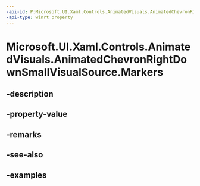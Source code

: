 ```yaml
---
-api-id: P:Microsoft.UI.Xaml.Controls.AnimatedVisuals.AnimatedChevronRightDownSmallVisualSource.Markers
-api-type: winrt property
---
```


# Microsoft.UI.Xaml.Controls.AnimatedVisuals.AnimatedChevronRightDownSmallVisualSource.Markers

<!--
public System.Collections.Generic.IReadOnlyDictionary<string,double> Markers { get; }
-->


## -description

## -property-value

## -remarks

## -see-also

## -examples


